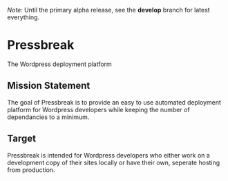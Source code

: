 *Note:* Until the primary alpha release, see the **develop** branch for latest everything.

# Pressbreak
The Wordpress deployment platform

## Mission Statement
The goal of Pressbreak is to provide an easy to use automated deployment platform for Wordpress developers while keeping the number of dependancies to a minimum.

## Target
Pressbreak is intended for Wordpress developers who either work on a development copy of their sites locally or have their own, seperate hosting from production. 
